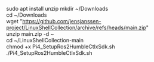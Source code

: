 sudo apt install unzip
mkdir ~/Downloads \
cd ~/Downloads \
wget "https://github.com/jensjanssen-project/LinuxShellCollection/archive/refs/heads/main.zip" \
unzip main.zip -d ~ \
cd ~/LinuxShellCollection-main \
chmod +x Pi4_SetupRos2HumbleCtlxSdk.sh \
./Pi4_SetupRos2HumbleCtlxSdk.sh
